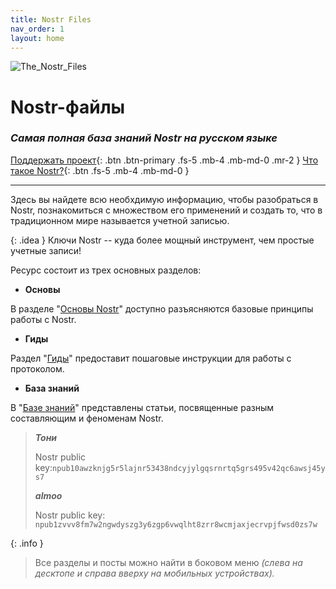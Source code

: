 ```yaml
---
title: Nostr Files
nav_order: 1
layout: home
---
```


![The_Nostr_Files](https://nostr.build/i/nostr.build_df5b98c1d2eaff23b9c2cb9f7d14b0ff5464dbdad694df9185467bf25a904eeb.png)

# Nostr-файлы
### *Самая полная база знаний Nostr на русском языке*

[Поддержать проект](https://nostr.21ideas.org/docs/support.html){: .btn .btn-primary .fs-5 .mb-4 .mb-md-0 .mr-2 }
[Что такое Nostr?](https://nostr.21ideas.org/docs/basics/basics.html){: .btn .fs-5 .mb-4 .mb-md-0 }

***

Здесь вы найдете всю необхдимую информацию, чтобы разобраться в Nostr, познакомиться с множеством его применений и создать то, что в традиционном мире называется учетной записью. 

{: .idea }
Ключи Nostr -- куда более мощный инструмент, чем простые учетные записи!

Ресурс состоит из трех основных разделов:

* **Основы**

В разделе "[Основы Nostr](https://nostr.21ideas.org/docs/basics/basics.html)" доступно разъясняются базовые принципы работы с Nostr.

* **Гиды**

Раздел "[Гиды](https://nostr.21ideas.org/docs/guides/guides.html)" предоставит пошаговые инструкции для работы с протоколом.

* **База знаний**

В "[Базе знаний](https://nostr.21ideas.org/docs/knowledgebase/knowledgebase.html)" представлены статьи, посвященные разным составляющим и феноменам Nostr.

> ***Тони***
> 
>   Nostr public key:`npub10awzknjg5r5lajnr53438ndcyjylgqsrnrtq5grs495v42qc6awsj45ys7`
> 
> ***almoo***
> 
>   Nostr public key: `npub1zvvv8fm7w2ngwdyszg3y6zgp6vwqlht8zrr8wcmjaxjecrvpjfwsd0zs7w`

{: .info }
> Все разделы и посты можно найти в боковом меню *(слева на десктопе и справа вверху на мобильных устройствах).*
